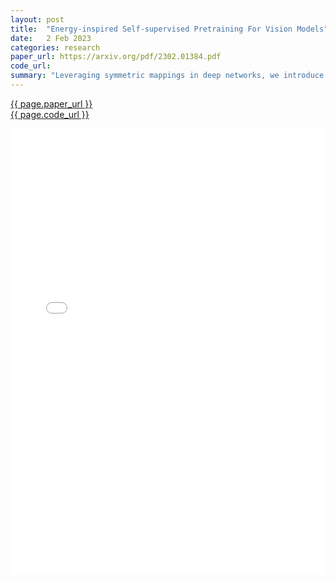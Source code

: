 ```yaml
---
layout: post
title:  "Energy-inspired Self-supervised Pretraining For Vision Models"
date:   2 Feb 2023
categories: research
paper_url: https://arxiv.org/pdf/2302.01384.pdf
code_url: 
summary: "Leveraging symmetric mappings in deep networks, we introduce a self-supervised vision model pretraining framework without auxiliary components, inspired by energy-based models (EBMs). This framework models energy estimation and data restoration through the network's forward and backward passes respectively. It assigns low energy to unlabeled dataset samples and uses gradient-based optimization to restore data from corrupted versions. This approach integrates the encoder-decoder architecture into a single model, supporting a variety of pretext tasks such as masked image modeling, patch sorting, and image restoration tasks like super-resolution, denoising, and colorization. Our extensive experiments demonstrate that this method achieves comparable or better performance with fewer training epochs than current self-supervised pretraining methods, suggesting potential for further exploration in self-supervised vision model pretraining and pretext tasks."
---
```


<style>
.responsive-pdf-container {
    overflow: hidden;
    padding-top: 141.42%; /* 16:9 Aspect Ratio, adjust as needed */
    position: relative;
}

.responsive-pdf-container iframe {
    border: none;
    height: 100%;
    left: 0;
    position: absolute;
    top: 0;
    width: 100%;
}
</style>

<a href="{{ page.paper_url }}">{{ page.paper_url }}</a><br>
<a href="{{ page.code_url }}">{{ page.code_url }}</a>

<div class="responsive-pdf-container">
    <iframe src="{{ page.paper_url }}" style="border: none;"></iframe>
</div>
